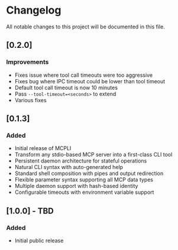 # Changelog

All notable changes to this project will be documented in this file.

## [0.2.0]

### Improvements
- Fixes issue where tool call timeouts were too aggressive
- Fixes bug where IPC timeout could be lower than tool timeout
- Default tool call  timeout is now 10 minutes
- Pass `--tool-timeout=<seconds>` to extend 
- Various fixes

## [0.1.3]

### Added
- Initial release of MCPLI
- Transform any stdio-based MCP server into a first-class CLI tool
- Persistent daemon architecture for stateful operations
- Natural CLI syntax with auto-generated help
- Standard shell composition with pipes and output redirection
- Flexible parameter syntax supporting all MCP data types
- Multiple daemon support with hash-based identity
- Configurable timeouts with environment variable support

## [1.0.0] - TBD

### Added
- Initial public release
